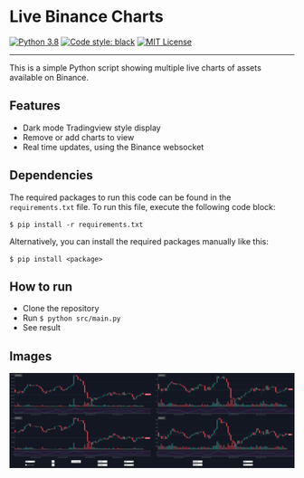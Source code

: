 # Live Binance Charts
[![Python 3.8](https://img.shields.io/badge/python-3.8-blue.svg)](https://www.python.org/downloads/release/python-380/)
[![Code style: black](https://img.shields.io/badge/code%20style-black-000000.svg)](https://github.com/psf/black)
[![MIT License](https://img.shields.io/github/license/StephanAkkerman/Live_Binance_Charts.svg?color=brightgreen)](https://opensource.org/licenses/MIT)

---
This is a simple Python script showing multiple live charts of assets available on Binance.

## Features
- Dark mode Tradingview style display
- Remove or add charts to view
- Real time updates, using the Binance websocket

## Dependencies
The required packages to run this code can be found in the `requirements.txt` file. To run this file, execute the following code block:
```
$ pip install -r requirements.txt 
```
Alternatively, you can install the required packages manually like this:
```
$ pip install <package>
```

## How to run
- Clone the repository
- Run `$ python src/main.py`
- See result

## Images
![Chart](https://github.com/StephanAkkerman/Live_Binance_Charts/blob/main/img/charts.png)

